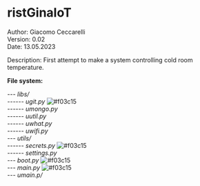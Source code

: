 # ristGinaIoT

Author:  Giacomo Ceccarelli<br>
Version: 0.02<br>
Date: 13.05.2023

Description: First attempt to make a system controlling cold room temperature.

**File system:**

--- *libs/*<br>
------ *ugit.py* ![#f03c15](https://placehold.co/15x15/f03c15/f03c15.png)<br>
------ *umongo.py*<br>
------ *uutil.py*<br>
------ *uwhat.py*<br>
------ *uwifi.py*<br>
--- *utils/*<br>
------ *secrets.py* ![#f03c15](https://placehold.co/15x15/f03c15/f03c15.png)<br>
------ *settings.py*<br>
--- *boot.py* ![#f03c15](https://placehold.co/15x15/f03c15/f03c15.png)<br>
--- *main.py* ![#f03c15](https://placehold.co/15x15/f03c15/f03c15.png)<br>
--- *umain.p/*
